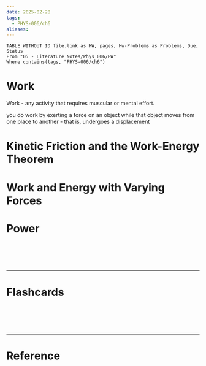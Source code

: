 ```yaml
---
date: 2025-02-28
tags:
  - PHYS-006/ch6
aliases:
---
```

```dataview
TABLE WITHOUT ID file.link as HW, pages, Hw-Problems as Problems, Due, Status
From "05 - Literature Notes/Phys 006/HW"
Where contains(tags, "PHYS-006/ch6")
```

# Work
Work - any activity that requires muscular or mental effort.

you do work by exerting a force on an object while that object moves from one place to another - that is, undergoes a displacement

# Kinetic Friction and the Work-Energy Theorem


# Work and Energy with Varying Forces


# Power


# ‌
---
# Flashcards


# ‌
---
# Reference
